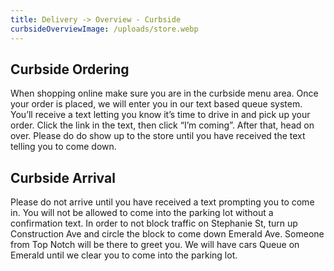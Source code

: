 ```yaml
---
title: Delivery -> Overview - Curbside
curbsideOverviewImage: /uploads/store.webp
---
```


## Curbside Ordering

When shopping online make sure you are in the curbside menu area. Once your order is placed, we will enter you in our text based queue system. You’ll receive a text letting you know it’s time to drive in and pick up your order. Click the link in the text, then click “I’m coming”. After that, head on over. Please do do show up to the store until you have received the text telling you to come down.

## Curbside Arrival

Please do not arrive until you have received a text prompting you to come in. You will not be allowed to come into the parking lot without a confirmation text. In order to not block traffic on Stephanie St, turn up Construction Ave and circle the block to come down Emerald Ave. Someone from Top Notch will be there to greet you. We will have cars Queue on Emerald until we clear you to come into the parking lot.

